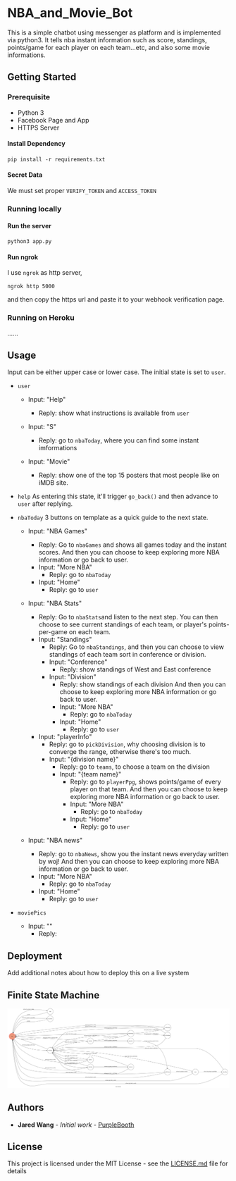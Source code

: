 # NBA_and_Movie_Bot

This is a simple chatbot using messenger as platform and is implemented via python3. It tells nba instant information such as score, standings, points/game for each player on each team...etc, and also some movie informations.

## Getting Started
### Prerequisite
* Python 3
* Facebook Page and App
* HTTPS Server

#### Install Dependency
```
pip install -r requirements.txt
```

#### Secret Data
We must set proper `VERIFY_TOKEN` and `ACCESS_TOKEN`

### Running locally
#### Run the server
```
python3 app.py
```

#### Run ngrok
I use `ngrok` as http server,
```
ngrok http 5000
```
and then copy the https url and paste it to your webhook verification page.

### Running on Heroku
......

## Usage
Input can be either upper case or lower case.
The initial state is set to `user`.
* `user`
	* Input: "Help"
		* Reply: show what instructions is available from `user`

	* Input: "S"
		* Reply: go to `nbaToday`, where you can find some instant imformations

    * Input: "Movie"
        * Reply: show one of the top 15 posters that most people like on iMDB site.

* `help`
    As entering this state, it'll trigger `go_back()` and then advance to `user` after replying.

* `nbaToday`
    3 buttons on template as a quick guide to the next state.
    * Input: "NBA Games"
        * Reply: Go to `nbaGames` and shows all games today and the instant scores. And then you can choose to keep exploring more NBA information or go back to user.
        * Input: "More NBA"
            * Reply: go to `nbaToday`
        * Input: "Home"
            * Reply: go to `user`
    
    * Input: "NBA Stats"
        * Reply: Go to `nbaStats`and listen to the next step. You can then choose to see current standings of each team, or player's points-per-game on each team.
        * Input: "Standings"
            * Reply: Go to `nbaStandings`, and then you can choose to view standings of each team sort in conference or division.
            * Input: "Conference"
                * Reply: show standings of West and East conference
            * Input: "Division"
                * Reply: show standings of each division
                And then you can choose to keep exploring more NBA information or go back to user.
                * Input: "More NBA"
                    * Reply: go to `nbaToday`
                * Input: "Home"
                    * Reply: go to `user`
        * Input: "playerInfo"
            * Reply: go to `pickDivision`, why choosing division is to converge the range, otherwise there's too much.
            * Input: "{division name}"
                * Reply: go to `teams`, to choose a team on the division
                * Input: "{team name}"
                    * Reply: go to `playerPpg`, shows points/game of every player on that team.
                    And then you can choose to keep exploring more NBA information or go back to user.
                    * Input: "More NBA"
                        * Reply: go to `nbaToday`
                    * Input: "Home"
                        * Reply: go to `user`

    * Input: "NBA news"
        * Reply: go to `nbaNews`, show you the instant news everyday written by woj!
        And then you can choose to keep exploring more NBA information or go back to user.
        * Input: "More NBA"
            * Reply: go to `nbaToday`
        * Input: "Home"
            * Reply: go to `user`


* `moviePics`
    * Input: ""
        * Reply: 

## Deployment
Add additional notes about how to deploy this on a live system

## Finite State Machine
![fsm](./img/fsm.png)



## Authors

* **Jared Wang** - *Initial work* - [PurpleBooth](https://github.com/jens0306)


## License

This project is licensed under the MIT License - see the [LICENSE.md](LICENSE.md) file for details

